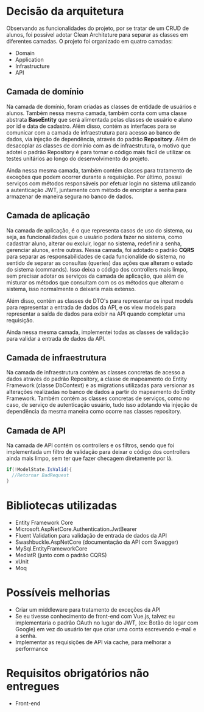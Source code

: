 # Decisão da arquitetura
Observando as funcionalidades do projeto, por se tratar de um CRUD de alunos, foi possível adotar Clean Architeture para separar as classes em diferentes camadas. O projeto foi organizado em quatro camadas:

 - Domain
 - Application
 - Infrastructure
 - API

## Camada de domínio
  Na camada de domínio, foram criadas as classes de entidade de usuários e alunos. Também nessa mesma camada, também conta com uma classe abstrata **BaseEntity** que será alimentada pelas classes de usuário e aluno por id e data de cadastro. Além disso, contém as interfaces para se comunicar com a camada de infraestrutura para acesso ao banco de dados, via injeção de dependência, através do padrão **Repository**. Além de desacoplar as classes de domínio com as de infraestrutura, o motivo que adotei o padrão Repository é para tornar o código mais fácil de utilizar os testes unitários ao longo do desenvolvimento do projeto. 

  Ainda nessa mesma camada, também contém classes para tratamento de exceções que podem ocorrer durante a requisição. Por último, possui serviços com métodos responsáveis por efetuar login no sistema utilizando a autenticação JWT, juntamente com método de encriptar a senha para armazenar de maneira segura no banco de dados. 

## Camada de aplicação
  Na camada de aplicação, é o que representa casos de uso do sistema, ou seja, as funcionalidades que o usuário poderá fazer no sistema, como cadastrar aluno, alterar ou excluir, logar no sistema, redefinir a senha, gerenciar alunos, entre outras. Nessa camada, foi adotado o padrão **CQRS** para separar as responsabilidades de cada funcionalide do sistema, no sentido de separar as consultas (queries) das ações que alteram o estado do sistema (commands). Isso deixa o código dos controllers mais limpo, sem precisar adotar os serviços da camada de aplicação, que além de misturar os métodos que consultam com os os métodos que alteram o sistema, isso normalmente o deixaria mais extenso.
  
  Além disso, contém as classes de DTO's para representar os input models para representar a entrada de dados da API, e os view models para representar a saída de dados para exibir na API quando completar uma requisição.
  
  Ainda nessa mesma camada, implementei todas as classes de validação para validar a entrada de dados da API.

## Camada de infraestrutura
  Na camada de infraestrutura contém as classes concretas de acesso a dados através do padrão Repository, a classe de mapeamento do Entity Framework (classe DbContext) e as migrations utilizadas para versionar as alterações realizadas no banco de dados a partir do mapeamento do Entity Framework. Também contém as classes concretas de serviços, como no caso, de serviço de autenticação usuário, tudo isso adotando via injeção de dependência da mesma maneira como ocorre nas classes repository.
  
## Camada de API
  Na camada de API contém os controllers e os filtros, sendo que foi implementada um filtro de validação para deixar o código dos controllers ainda mais limpo, sem ter que fazer checagem diretamente por lá.
  
  ```csharp 
  if(!ModelState.IsValid){
    //Retornar BadRequest
  }
  ```
  
# Bibliotecas utilizadas
- Entity Framework Core
- Microsoft.AspNetCore.Authentication.JwtBearer
- Fluent Validation para validação de entrada de dados da API
- Swashbuckle.AspNetCore (documentação da API com Swagger)
- MySql.EntityFrameworkCore
- MediatR (junto com o padrão CQRS) 
- xUnit
- Moq

# Possíveis melhorias
- Criar um middleware para tratamento de exceções da API
- Se eu tivesse conhecimento de front-end com Vue.js, talvez eu implementaria o padrão OAuth no lugar do JWT, (ex: Botão de logar com Google) em vez do usuário ter que criar uma conta escrevendo e-mail e a senha.
- Implementar as requisições de API via cache, para melhorar a performance

# Requisitos obrigatórios não entregues
- Front-end
